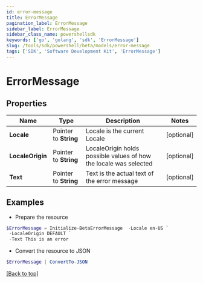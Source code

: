 ```yaml
---
id: error-message
title: ErrorMessage
pagination_label: ErrorMessage
sidebar_label: ErrorMessage
sidebar_class_name: powershellsdk
keywords: ['go', 'golang', 'sdk', 'ErrorMessage'] 
slug: /tools/sdk/powershell/beta/models/error-message
tags: ['SDK', 'Software Development Kit', 'ErrorMessage']
---
```



# ErrorMessage

## Properties

Name | Type | Description | Notes
------------ | ------------- | ------------- | -------------
**Locale** |  Pointer to **String** | Locale is the current Locale | [optional] 
**LocaleOrigin** |  Pointer to **String** | LocaleOrigin holds possible values of how the locale was selected | [optional] 
**Text** |  Pointer to **String** | Text is the actual text of the error message | [optional] 

## Examples

- Prepare the resource
```powershell
$ErrorMessage = Initialize-BetaErrorMessage  -Locale en-US `
 -LocaleOrigin DEFAULT `
 -Text This is an error
```

- Convert the resource to JSON
```powershell
$ErrorMessage | ConvertTo-JSON
```


[[Back to top]](#) 


